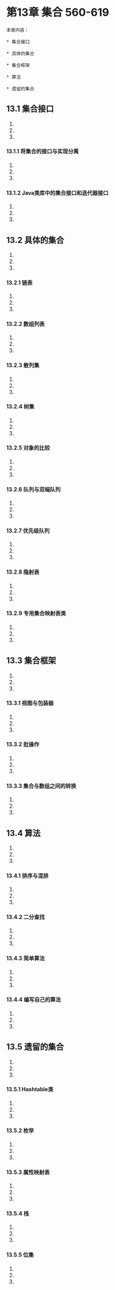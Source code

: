 # 第13章 集合 560-619
	本章内容：
	* 集合接口
	* 具体的集合
	* 集合框架
	* 算法
	* 遗留的集合

## 13.1 集合接口
1. 
2. 
3. 

#### 13.1.1 将集合的接口与实现分离
1. 
2. 
3. 

#### 13.1.2 Java类库中的集合接口和迭代器接口
1. 
2. 
3. 

## 13.2 具体的集合
1. 
2. 
3. 

#### 13.2.1 链表
1. 
2. 
3. 

#### 13.2.2 数组列表
1. 
2. 
3. 

#### 13.2.3 散列集
1. 
2. 
3. 

#### 13.2.4 树集
1. 
2. 
3. 

#### 13.2.5 对象的比较
1. 
2. 
3. 

#### 13.2.6 队列与双端队列
1. 
2. 
3. 

#### 13.2.7 优先级队列
1. 
2. 
3. 

#### 13.2.8 隐射表
1. 
2. 
3. 

#### 13.2.9 专用集合映射表类
1. 
2. 
3. 

## 13.3 集合框架
1. 
2. 
3. 

#### 13.3.1 视图与包装器
1. 
2. 
3. 

#### 13.3.2 批操作
1. 
2. 
3. 

#### 13.3.3 集合与数组之间的转换
1. 
2. 
3. 

## 13.4 算法
1. 
2. 
3. 

#### 13.4.1 排序与混排
1. 
2. 
3. 

#### 13.4.2 二分查找
1. 
2. 
3. 

#### 13.4.3 简单算法
1. 
2. 
3. 

#### 13.4.4 编写自己的算法
1. 
2. 
3. 


## 13.5 遗留的集合
1. 
2. 
3. 

#### 13.5.1 Hashtable类
1. 
2. 
3. 

#### 13.5.2 枚举
1. 
2. 
3. 

#### 13.5.3 属性映射表
1. 
2. 
3. 

#### 13.5.4 栈
1. 
2. 
3. 

#### 13.5.5 位集
1. 
2. 
3. 